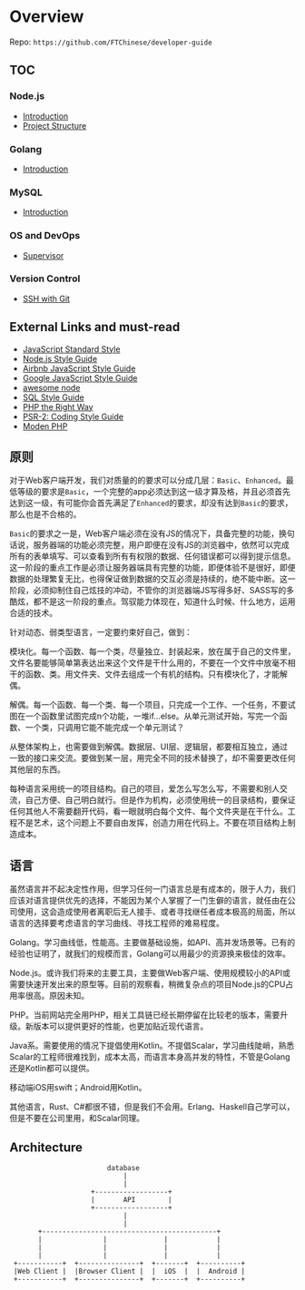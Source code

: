 # Overview
Repo: `https://github.com/FTChinese/developer-guide`

## TOC

### Node.js

* [Introduction](./nodejs/introduction.md)
* [Project Structure](./nodejs/project-structure.md)

### Golang

* [Introduction](./golang/introduction.md)

### MySQL

* [Introduction](./mysql/mysql.md)

### OS and DevOps

* [Supervisor](./unix/supervisor.md)

### Version Control

* [SSH with Git](./version-control/ssh-with-git)

## External Links and must-read

* [JavaScript Standard Style](https://github.com/standard/standard)
* [Node.js Style Guide](https://github.com/felixge/node-style-guide)
* [Airbnb JavaScript Style Guide](https://github.com/airbnb/javascript)
* [Google JavaScript Style Guide](https://google.github.io/styleguide/jsguide.html)
* [awesome node](https://github.com/sindresorhus/awesome-nodejs)
* [SQL Style Guide](http://www.sqlstyle.guide/)
* [PHP the Right Way](http://www.phptherightway.com/)
* [PSR-2: Coding Style Guide](https://www.php-fig.org/psr/psr-2/)
* [Moden PHP](https://www.amazon.com/Modern-PHP-Features-Good-Practices/dp/1491905018)

## 原则

对于Web客户端开发，我们对质量的的要求可以分成几层：`Basic`、`Enhanced`。最低等级的要求是`Basic`，一个完整的app必须达到这一级才算及格，并且必须首先达到这一级，有可能你会首先满足了`Enhanced`的要求，却没有达到`Basic`的要求，那么也是不合格的。

`Basic`的要求之一是，Web客户端必须在没有JS的情况下，具备完整的功能，换句话说，服务器端的功能必须完整，用户即便在没有JS的浏览器中，依然可以完成所有的表单填写、可以查看到所有有权限的数据、任何错误都可以得到提示信息。这一阶段的重点工作是必须让服务器端具有完整的功能，即便体验不是很好，即便数据的处理繁复无比，也得保证做到数据的交互必须是持续的，绝不能中断。这一阶段，必须抑制住自己炫技的冲动，不管你的浏览器端JS写得多好、SASS写的多酷炫，都不是这一阶段的重点。驾驭能力体现在，知道什么时候、什么地方，运用合适的技术。

针对动态、弱类型语言，一定要约束好自己，做到：

模块化。每一个函数、每一个类，尽量独立、封装起来，放在属于自己的文件里，文件名要能够简单第表达出来这个文件是干什么用的，不要在一个文件中放毫不相干的函数、类。用文件夹、文件去组成一个有机的结构。只有模块化了，才能解偶。

解偶。每一个函数、每一个类、每一个项目，只完成一个工作、一个任务，不要试图在一个函数里试图完成n个功能，一堆if...else。从单元测试开始，写完一个函数、一个类，只调用它能不能完成一个单元测试？

从整体架构上，也需要做到解偶。数据层、UI层、逻辑层，都要相互独立，通过一致的接口来交流。要做到某一层，用完全不同的技术替换了，却不需要更改任何其他层的东西。

每种语言采用统一的项目结构。自己的项目，爱怎么写怎么写，不需要和别人交流，自己方便、自己明白就行。但是作为机构，必须使用统一的目录结构，要保证任何其他人不需要翻开代码，看一眼就明白每个文件、每个文件夹是在干什么。工程不是艺术，这个问题上不要自由发挥，创造力用在代码上。不要在项目结构上制造成本。

## 语言

虽然语言并不起决定性作用，但学习任何一门语言总是有成本的，限于人力，我们应该对语言提供优先的选择，不能因为某个人掌握了一门生僻的语言，就任由在公司使用，这会造成使用者离职后无人接手、或者寻找继任者成本极高的局面，所以语言的选择要考虑语言的学习曲线、寻找工程师的难易程度。

Golang。学习曲线低，性能高。主要做基础设施，如API、高并发场景等。已有的经验也证明了，就我们的规模而言，Golang可以用最少的资源换来极佳的效率。

Node.js。或许我们将来的主要工具，主要做Web客户端、使用规模较小的API或需要快速开发出来的原型等。目前的观察看，稍微复杂点的项目Node.js的CPU占用率很高。原因未知。

PHP。当前网站完全用PHP，相关工具链已经长期停留在比较老的版本，需要升级。新版本可以提供更好的性能，也更加贴近现代语言。

Java系。需要使用的情况下提倡使用Kotlin。不提倡Scalar，学习曲线陡峭，熟悉Scalar的工程师很难找到，成本太高，而语言本身高并发的特性，不管是Golang还是Kotlin都可以提供。

移动端iOS用swift；Android用Kotlin。

其他语言，Rust、C#都很不错，但是我们不会用。Erlang、Haskell自己学可以，但是不要在公司里用，和Scalar同理。

## Architecture
```
                        database
                            |
                            |
                    +------------------+
                    |       API        |
                    +------------------+
                            |
                            |
       +-------------------------------------------+
       |               |              |            |
       |               |              |            |
       |               |              |            |
 +-----------+  +---------------+  +-------+  +----------+
 |Web Client |  |Browser Client |  |  iOS  |  |  Android |
 +-----------+  +---------------+  +-------+  +----------+
```
